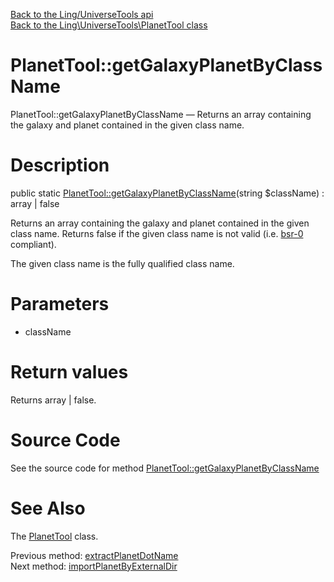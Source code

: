[Back to the Ling/UniverseTools api](https://github.com/lingtalfi/UniverseTools/blob/master/doc/api/Ling/UniverseTools.md)<br>
[Back to the Ling\UniverseTools\PlanetTool class](https://github.com/lingtalfi/UniverseTools/blob/master/doc/api/Ling/UniverseTools/PlanetTool.md)


PlanetTool::getGalaxyPlanetByClassName
================



PlanetTool::getGalaxyPlanetByClassName — Returns an array containing the galaxy and planet contained in the given class name.




Description
================


public static [PlanetTool::getGalaxyPlanetByClassName](https://github.com/lingtalfi/UniverseTools/blob/master/doc/api/Ling/UniverseTools/PlanetTool/getGalaxyPlanetByClassName.md)(string $className) : array | false




Returns an array containing the galaxy and planet contained in the given class name.
Returns false if the given class name is not valid (i.e. [bsr-0](https://github.com/lingtalfi/BumbleBee/blob/master/Autoload/convention.bsr0.eng.md) compliant).

The given class name is the fully qualified class name.




Parameters
================


- className

    


Return values
================

Returns array | false.








Source Code
===========
See the source code for method [PlanetTool::getGalaxyPlanetByClassName](https://github.com/lingtalfi/UniverseTools/blob/master/PlanetTool.php#L355-L365)


See Also
================

The [PlanetTool](https://github.com/lingtalfi/UniverseTools/blob/master/doc/api/Ling/UniverseTools/PlanetTool.md) class.

Previous method: [extractPlanetDotName](https://github.com/lingtalfi/UniverseTools/blob/master/doc/api/Ling/UniverseTools/PlanetTool/extractPlanetDotName.md)<br>Next method: [importPlanetByExternalDir](https://github.com/lingtalfi/UniverseTools/blob/master/doc/api/Ling/UniverseTools/PlanetTool/importPlanetByExternalDir.md)<br>

